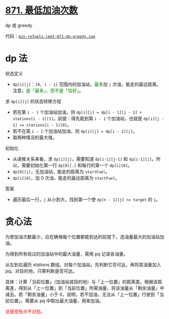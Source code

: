 # [871. 最低加油次数](https://leetcode.cn/problems/minimum-number-of-refueling-stops/)

dp 或 greedy

代码：[`min-refuels-leet-871-dp-greedy.cpp`](code/min-refuels-leet-871-dp-greedy.cpp)

# dp 法

状态定义
- `dp[i][j]`：`[0, i - 1]` 范围内的加油站，<font color="green">最多</font>加 `j` 次油，能走的最远距离。注意，<font color="green">是「最多」，而不是「恰好」</font>。

求 `dp[i][j]` 的状态转移方程
- 若在第 `i - 1` 个加油站加油，则 `dp[i][j] = dp[i - 1][j - 1] + stations[i - 1][1]`。前提：得先能到第 `i - 1` 个加油站，也就是 `dp[i][j - 1] >= stations[i - 1][0]`。
- 若不在第 `i - 1` 个加油站加油，则 `dp[i][j] = dp[i - 1][j]`。
- 取两种情况的最大值。

初始化
- 从递推关系来看，求 `dp[i][j]`，需要知道 `dp[i-1][j-1]` 和 `dp[i-1][j]`。所以，需要初始化第一行 `dp[0][.]` 和每行的第一个 `dp[i][0]`。
- `dp[0][j]`，无加油站，能走的距离为 `startFuel`。
- `dp[i][0]`，加 0 次油，能走的最远距离为 `startFuel`。

答案
- 遍历最后一行，`j` 从小到大，找到第一个使 `dp[n - 1][j] >= target` 的 `j`。

# 贪心法

为使加油次数最少，应在确保每个位置都能到达的前提下，选油量最大的加油站加油。

为得到所有经过的加油站中的最大油量，需用 pq 记录各油量。

从左到右遍历 stations 数组。对每个加油站，先判断它否可达，再将其油量加入 pq。对目的地，只需判断是否可达。

具体：计算「当前位置」（加油站或目的地）与「上一位置」的距离差。根据该距离差，得到从「上一位置」到「当前位置」所需油量，将该油量从「剩余油量」中减去。若「剩余油量」小于 0，说明，若不加油，无法从「上一位置」行驶到「当前位置」，需要从 pq 中取出最大油量，用来加油。

<font color="red">总感觉有点不对劲。</font>